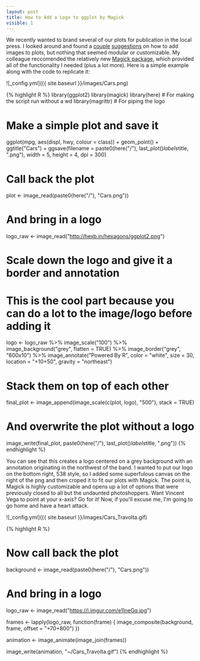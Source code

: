 ```yaml
---
layout: post
title: How to Add a Logo to ggplot by Magick
visible: 1
---
```


We recently wanted to brand several of our plots for publication in the local press. I looked around and found a [couple](https://stackoverflow.com/questions/12463691/inserting-an-image-to-ggplot-outside-the-chart-area) [suggestions](https://stackoverflow.com/questions/41574732/how-to-add-logo-on-ggplot2-footer) on how to add images to plots, but nothing that seemed modular or customizable. My colleague reccomended the relatively new [Magick package](https://cran.r-project.org/web/packages/magick/vignettes/intro.html), which provided all of the functionality I needed (plus a lot more). Here is a simple example along with the code to replicate it:

![_config.yml]({{ site.baseurl }}/images/Cars.png)     


{% highlight R %}
library(ggplot2)
library(magick)
library(here) # For making the script run without a wd
library(magrittr) # For piping the logo

# Make a simple plot and save it
ggplot(mpg, aes(displ, hwy, colour = class)) + 
  geom_point() + 
  ggtitle("Cars") +
  ggsave(filename = paste0(here("/"), last_plot()$labels$title, ".png"),
         width = 5, height = 4, dpi = 300)

# Call back the plot
plot <- image_read(paste0(here("/"), "Cars.png"))
# And bring in a logo
logo_raw <- image_read("http://hexb.in/hexagons/ggplot2.png") 

# Scale down the logo and give it a border and annotation
# This is the cool part because you can do a lot to the image/logo before adding it
logo <- logo_raw %>%
  image_scale("100") %>% 
  image_background("grey", flatten = TRUE) %>%
  image_border("grey", "600x10") %>%
  image_annotate("Powered By R", color = "white", size = 30, 
                 location = "+10+50", gravity = "northeast")

# Stack them on top of each other
final_plot <- image_append(image_scale(c(plot, logo), "500"), stack = TRUE)
# And overwrite the plot without a logo
image_write(final_plot, paste0(here("/"), last_plot()$labels$title, ".png"))
{% endhighlight %}

You can see that this creates a logo centered on a grey background with an annotation originating in the northwest of the band. I wanted to put our logo on the bottom right, 538 style, so I added some superfulous canvas on the right of the png and then croped it to fit our plots with Magick. The point is, Magick is highly customizable and opens up a lot of options that were previously closed to all but the undaunted photoshoppers. Want Vincent Vega to point at your x-axis? Go for it! Now, if you'll excuse me, I'm going to go home and have a heart attack.  

![_config.yml]({{ site.baseurl }}/images/Cars_Travolta.gif) 

{% highlight R %}
# Now call back the plot
background <- image_read(paste0(here("/"), "Cars.png"))
# And bring in a logo
logo_raw <- image_read("https://i.imgur.com/e1IneGq.jpg") 

frames <- lapply(logo_raw, function(frame) {
  image_composite(background, frame, offset = "+70+800")
})

animation <- image_animate(image_join(frames))


image_write(animation, "~/Cars_Travolta.gif")
{% endhighlight %}






